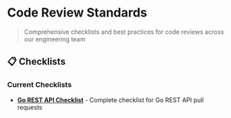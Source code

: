 # Code Review Standards

> Comprehensive checklists and best practices for code reviews across our engineering team

## 📋 Checklists

### Current Checklists
- **[Go REST API Checklist](go-api-checklist.md)** - Complete checklist for Go REST API pull requests

